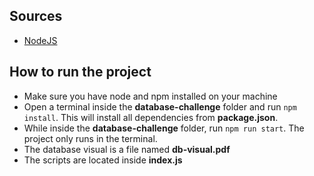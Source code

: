 ## Sources

- [NodeJS](https://nodejs.org/en/)

## How to run the project

- Make sure you have node and npm installed on your machine
- Open a terminal inside the **database-challenge** folder and run `npm install`. This will install all dependencies from **package.json**.
- While inside the **database-challenge** folder, run `npm run start`. The project only runs in the terminal.
- The database visual is a file named **db-visual.pdf**
- The scripts are located inside **index.js**
